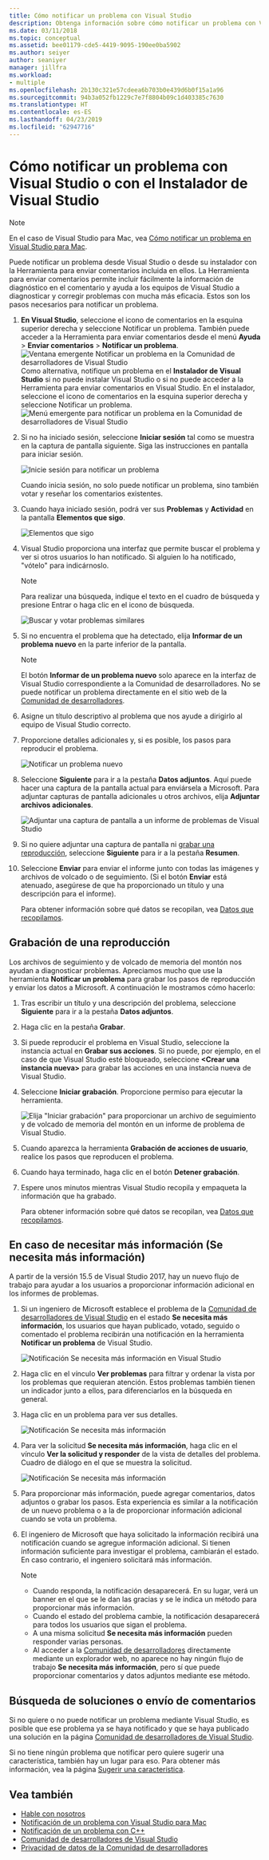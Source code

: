 ```yaml
---
title: Cómo notificar un problema con Visual Studio
description: Obtenga información sobre cómo notificar un problema con Visual Studio.
ms.date: 03/11/2018
ms.topic: conceptual
ms.assetid: bee01179-cde5-4419-9095-190ee0ba5902
ms.author: seiyer
author: seaniyer
manager: jillfra
ms.workload:
- multiple
ms.openlocfilehash: 2b130c321e57cdeea6b703b0e439d6b0f15a1a96
ms.sourcegitcommit: 94b3a052fb1229c7e7f8804b09c1d403385c7630
ms.translationtype: HT
ms.contentlocale: es-ES
ms.lasthandoff: 04/23/2019
ms.locfileid: "62947716"
---
```

# <a name="how-to-report-a-problem-with-visual-studio-or-visual-studio-installer"></a>Cómo notificar un problema con Visual Studio o con el Instalador de Visual Studio

> [!NOTE]
> En el caso de Visual Studio para Mac, vea [Cómo notificar un problema en Visual Studio para Mac](/visualstudio/mac/report-a-problem).

Puede notificar un problema desde Visual Studio o desde su instalador con la Herramienta para enviar comentarios incluida en ellos. La Herramienta para enviar comentarios permite incluir fácilmente la información de diagnóstico en el comentario y ayuda a los equipos de Visual Studio a diagnosticar y corregir problemas con mucha más eficacia. Estos son los pasos necesarios para notificar un problema.

1. **En Visual Studio**, seleccione el icono de comentarios en la esquina superior derecha y seleccione Notificar un problema. También puede acceder a la Herramienta para enviar comentarios desde el menú **Ayuda** > **Enviar comentarios** > **Notificar un problema**.
![Ventana emergente Notificar un problema en la Comunidad de desarrolladores de Visual Studio](media/vsfeedbackentry.png) Como alternativa, notifique un problema en el **Instalador de Visual Studio** si no puede instalar Visual Studio o si no puede acceder a la Herramienta para enviar comentarios en Visual Studio.  En el instalador, seleccione el icono de comentarios en la esquina superior derecha y seleccione Notificar un problema.
![Menú emergente para notificar un problema en la Comunidad de desarrolladores de Visual Studio](media/installer.png)

1. Si no ha iniciado sesión, seleccione **Iniciar sesión** tal como se muestra en la captura de pantalla siguiente. Siga las instrucciones en pantalla para iniciar sesión.

   ![Inicie sesión para notificar un problema](../ide/media/sign-in-new-ux.png)

   Cuando inicia sesión, no solo puede notificar un problema, sino también votar y reseñar los comentarios existentes.

1. Cuando haya iniciado sesión, podrá ver sus **Problemas** y **Actividad** en la pantalla **Elementos que sigo**.

   ![Elementos que sigo](../ide/media/items-i-follow.png)

1. Visual Studio proporciona una interfaz que permite buscar el problema y ver si otros usuarios lo han notificado. Si alguien lo ha notificado, "vótelo" para indicárnoslo.
   > [!NOTE]
   > Para realizar una búsqueda, indique el texto en el cuadro de búsqueda y presione Entrar o haga clic en el icono de búsqueda.

   ![Buscar y votar problemas similares](../ide/media/search-and-vote.png)

1. Si no encuentra el problema que ha detectado, elija **Informar de un problema nuevo** en la parte inferior de la pantalla.

   > [!NOTE]
   > El botón **Informar de un problema nuevo** solo aparece en la interfaz de Visual Studio correspondiente a la Comunidad de desarrolladores. No se puede notificar un problema directamente en el sitio web de la [Comunidad de desarrolladores](https://developercommunity.visualstudio.com/).

1. Asigne un título descriptivo al problema que nos ayude a dirigirlo al equipo de Visual Studio correcto.

1. Proporcione detalles adicionales y, si es posible, los pasos para reproducir el problema.

   ![Notificar un problema nuevo](../ide/media/report-new-problem.png)

1. Seleccione **Siguiente** para ir a la pestaña **Datos adjuntos**. Aquí puede hacer una captura de la pantalla actual para enviársela a Microsoft. Para adjuntar capturas de pantalla adicionales u otros archivos, elija **Adjuntar archivos adicionales**.

   ![Adjuntar una captura de pantalla a un informe de problemas de Visual Studio](media/report-a-problem-screenshot.png)

1. Si no quiere adjuntar una captura de pantalla ni [grabar una reproducción](#record-a-repro), seleccione **Siguiente** para ir a la pestaña **Resumen**.

1. Seleccione **Enviar** para enviar el informe junto con todas las imágenes y archivos de volcado o de seguimiento. (Si el botón **Enviar** está atenuado, asegúrese de que ha proporcionado un título y una descripción para el informe).

   Para obtener información sobre qué datos se recopilan, vea [Datos que recopilamos](developer-community-privacy.md#data-we-collect).

## <a name="record-a-repro"></a>Grabación de una reproducción

Los archivos de seguimiento y de volcado de memoria del montón nos ayudan a diagnosticar problemas. Apreciamos mucho que use la herramienta **Notificar un problema** para grabar los pasos de reproducción y enviar los datos a Microsoft. A continuación le mostramos cómo hacerlo:

1. Tras escribir un título y una descripción del problema, seleccione **Siguiente** para ir a la pestaña **Datos adjuntos**.

1. Haga clic en la pestaña **Grabar**.

1. Si puede reproducir el problema en Visual Studio, seleccione la instancia actual en **Grabar sus acciones**. Si no puede, por ejemplo, en el caso de que Visual Studio esté bloqueado, seleccione **\<Crear una instancia nueva>** para grabar las acciones en una instancia nueva de Visual Studio.

1. Seleccione **Iniciar grabación**. Proporcione permiso para ejecutar la herramienta.

   ![Elija "Iniciar grabación" para proporcionar un archivo de seguimiento y de volcado de memoria del montón en un informe de problema de Visual Studio.](../ide/media/record-dialog-box.png)

1. Cuando aparezca la herramienta **Grabación de acciones de usuario**, realice los pasos que reproducen el problema.

1. Cuando haya terminado, haga clic en el botón **Detener grabación**.

1. Espere unos minutos mientras Visual Studio recopila y empaqueta la información que ha grabado.

   Para obtener información sobre qué datos se recopilan, vea [Datos que recopilamos](developer-community-privacy.md#data-we-collect).

## <a name="when-further-information-is-needed-need-more-info"></a>En caso de necesitar más información (Se necesita más información)

A partir de la versión 15.5 de Visual Studio 2017, hay un nuevo flujo de trabajo para ayudar a los usuarios a proporcionar información adicional en los informes de problemas.

1. Si un ingeniero de Microsoft establece el problema de la [Comunidad de desarrolladores de Visual Studio](https://developercommunity.visualstudio.com/) en el estado **Se necesita más información**, los usuarios que hayan publicado, votado, seguido o comentado el problema recibirán una notificación en la herramienta **Notificar un problema** de Visual Studio.

   ![Notificación Se necesita más información en Visual Studio](../ide/media/nmi-notification.png)

1. Haga clic en el vínculo **Ver problemas** para filtrar y ordenar la vista por los problemas que requieran atención. Estos problemas también tienen un indicador junto a ellos, para diferenciarlos en la búsqueda en general.

1. Haga clic en un problema para ver sus detalles.

   ![Notificación Se necesita más información](../ide/media/nmi-details-view.png)

1. Para ver la solicitud **Se necesita más información**, haga clic en el vínculo **Ver la solicitud y responder** de la vista de detalles del problema. Cuadro de diálogo en el que se muestra la solicitud.

   ![Notificación Se necesita más información](../ide/media/nmi-request.png)

1. Para proporcionar más información, puede agregar comentarios, datos adjuntos o grabar los pasos. Esta experiencia es similar a la notificación de un nuevo problema o a la de proporcionar información adicional cuando se vota un problema.

1. El ingeniero de Microsoft que haya solicitado la información recibirá una notificación cuando se agregue información adicional. Si tienen información suficiente para investigar el problema, cambiarán el estado. En caso contrario, el ingeniero solicitará más información.

   > [!NOTE]
   > * Cuando responda, la notificación desaparecerá. En su lugar, verá un banner en el que se le dan las gracias y se le indica un método para proporcionar más información.
   > * Cuando el estado del problema cambie, la notificación desaparecerá para todos los usuarios que sigan el problema.
   > * A una misma solicitud **Se necesita más información** pueden responder varias personas.
   > * Al acceder a la [Comunidad de desarrolladores](https://developercommunity.visualstudio.com/) directamente mediante un explorador web, no aparece no hay ningún flujo de trabajo **Se necesita más información**, pero sí que puede proporcionar comentarios y datos adjuntos mediante ese método.

## <a name="search-for-solutions-or-provide-feedback"></a>Búsqueda de soluciones o envío de comentarios

Si no quiere o no puede notificar un problema mediante Visual Studio, es posible que ese problema ya se haya notificado y que se haya publicado una solución en la página [Comunidad de desarrolladores de Visual Studio](https://developercommunity.visualstudio.com/).

Si no tiene ningún problema que notificar pero quiere sugerir una característica, también hay un lugar para eso. Para obtener más información, vea la página [Sugerir una característica](https://developercommunity.visualstudio.com/content/idea/post.html?space=8).

## <a name="see-also"></a>Vea también

* [Hable con nosotros](../ide/talk-to-us.md)
* [Notificación de un problema con Visual Studio para Mac](/visualstudio/mac/report-a-problem)
* [Notificación de un problema con C++](/cpp/how-to-report-a-problem-with-the-visual-cpp-toolset)
* [Comunidad de desarrolladores de Visual Studio](https://developercommunity.visualstudio.com/)
* [Privacidad de datos de la Comunidad de desarrolladores](developer-community-privacy.md)
